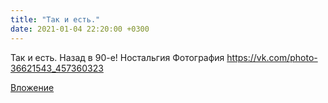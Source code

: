 ```yaml
---
title: "Так и есть."
date: 2021-01-04 22:20:00 +0300
---
```


Так и есть.
Назад в 90-е! Ностальгия
Фотография
https://vk.com/photo-36621543_457360323

[Вложение](https://vk.com/photo-36621543_457360323)
